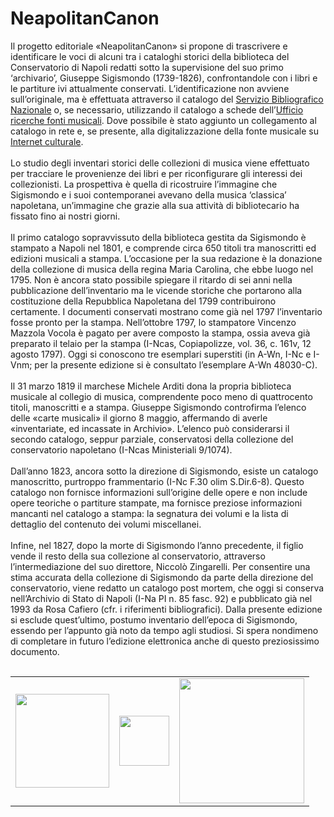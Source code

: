 # NeapolitanCanon

Il progetto editoriale «NeapolitanCanon» si propone di trascrivere e identificare le voci di alcuni tra i cataloghi storici della biblioteca del Conservatorio di Napoli redatti sotto la supervisione del suo primo ‘archivario’, Giuseppe Sigismondo (1739-1826), confrontandole con i libri e le partiture ivi attualmente conservati. L’identificazione non avviene sull’originale, ma è effettuata attraverso il catalogo del [Servizio Bibliografico Nazionale](https://opac.sbn.it/) o, se necessario, utilizzando il catalogo a schede dell’[Ufficio ricerche fonti musicali](http://www.urfm.braidense.it/cataloghi/catalogomss.php). Dove possibile è stato aggiunto un collegamento al catalogo in rete e, se presente, alla digitalizzazione della fonte musicale su [Internet culturale](http://www.internetculturale.it/).<br/><br/>
Lo studio degli inventari storici delle collezioni di musica viene effettuato per tracciare le provenienze dei libri e per riconfigurare gli interessi dei collezionisti. La prospettiva è quella di ricostruire l’immagine che Sigismondo e i suoi contemporanei avevano della musica ‘classica’ napoletana, un’immagine che grazie alla sua attività di bibliotecario ha fissato fino ai nostri giorni. <br/><br/>
Il primo catalogo sopravvissuto della biblioteca gestita da Sigismondo è stampato a Napoli nel 1801, e comprende circa 650 titoli tra manoscritti ed edizioni musicali a stampa. L’occasione per la sua redazione è la donazione della collezione di musica della regina Maria Carolina, che ebbe luogo nel 1795. Non è ancora stato possibile spiegare il ritardo di sei anni nella pubblicazione dell’inventario ma le vicende storiche che portarono alla costituzione della Repubblica Napoletana del 1799 contribuirono certamente. I documenti conservati mostrano come già nel 1797 l’inventario fosse pronto per la stampa. Nell’ottobre 1797, lo stampatore Vincenzo Mazzola Vocola è pagato per avere composto la stampa, ossia aveva già preparato il telaio per la stampa (I-Ncas, Copiapolizze, vol. 36, c. 161v, 12 agosto 1797). Oggi si conoscono tre esemplari superstiti (in A-Wn, I-Nc e I-Vnm; per la presente edizione si è consultato l’esemplare A-Wn 48030-C).<br/><br/>
Il 31 marzo 1819 il marchese Michele Arditi dona la propria biblioteca musicale al collegio di musica, comprendente poco meno di quattrocento titoli, manoscritti e a stampa. Giuseppe Sigismondo controfirma l’elenco delle «carte musicali» il giorno 8 maggio, affermando di averle «inventariate, ed incassate in Archivio». L’elenco può considerarsi il secondo catalogo, seppur parziale, conservatosi della collezione del conservatorio napoletano (I-Ncas Ministeriali 9/1074).<br/><br/>
Dall’anno 1823, ancora sotto la direzione di Sigismondo, esiste un catalogo manoscritto, purtroppo frammentario (I-Nc F.30 olim S.Dir.6-8). Questo catalogo non fornisce informazioni sull’origine delle opere e non include opere teoriche o partiture stampate, ma fornisce preziose informazioni mancanti nel catalogo a stampa: la segnatura dei volumi e la lista di dettaglio del contenuto dei volumi miscellanei. <br/><br/>
Infine, nel 1827, dopo la morte di Sigismondo l’anno precedente, il figlio vende il resto della sua collezione al conservatorio, attraverso l’intermediazione del suo direttore, Niccolò Zingarelli. Per consentire una stima accurata della collezione di Sigismondo da parte della direzione del conservatorio, viene redatto un catalogo post mortem, che oggi si conserva nell’Archivio di Stato di Napoli (I-Na PI n. 85 fasc. 92) e pubblicato già nel 1993 da Rosa Cafiero (cfr. i riferimenti bibliografici). 
Dalla presente edizione si esclude quest’ultimo, postumo inventario dell’epoca di Sigismondo, essendo per l’appunto già noto da tempo agli studiosi. Si spera nondimeno di completare in futuro l’edizione elettronica anche di questo preziosissimo documento.
<br/><br/>

<div>
	<table border="0" cellspacing="35px" style="margin: 0 auto;text-align:center"><tbody><tr><td align="center">
			<a href="https://www.hkb.bfh.ch/en/" target="_blank"><img src="//raw.githubusercontent.com/tibonilab/inventari-di-napoli/development/static/HKB_logo_new.png" width="150px" border="0"></a>
		</td><td align="center">
			<a href="http://www.rism-ch.org" target="_blank"><img src="//raw.githubusercontent.com/tibonilab/inventari-di-napoli/development/static/logo-RISM-large-ch.png" width="80px" border="0"></a>
		</td><td align="center">
			<a href="http://www.snf.ch/it" target="_blank"><img src="//raw.githubusercontent.com/tibonilab/inventari-di-napoli/development/static/SNF_RGB_I_POS.png" width="200px" border="0"></a>
		</td></tr></tbody></table>
</div>

